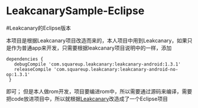 # LeakcanarySample-Eclipse
#Leakcanary的Eclipse版本

本项目是根据Leakcanary项目改造而来的，本人项目中用到Leakcanary，如果只是作为普通app来开发，只需要根据leakcanary项目说明中的一样，添加
```
dependencies {
   debugCompile 'com.squareup.leakcanary:leakcanary-android:1.3.1'
   releaseCompile 'com.squareup.leakcanary:leakcanary-android-no-op:1.3.1'
 }
```
即可；
但是本人做rom开发，项目要编进rom中，所以需要通过源码来编译，需要把code放进项目中，所以就根据[Leakcanary](https://github.com/square/leakcanary)改造成了一个Eclipse项目
